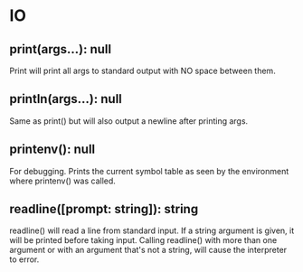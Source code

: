 # IO

## print(args...): null

Print will print all args to standard output with NO space between them.

## println(args...): null

Same as print() but will also output a newline after printing args.

## printenv(): null

For debugging. Prints the current symbol table as seen by the environment where
printenv() was called.

## readline([prompt: string]): string

readline() will read a line from standard input. If a string argument is given, it
will be printed before taking input. Calling readline() with more than one argument
or with an argument that's not a string, will cause the interpreter to error.
